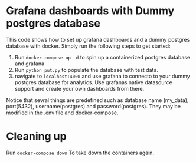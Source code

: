 # Grafana dashboards with Dummy postgres database
This code shows how to set up grafana dashboards and a dummy postgres database with docker. Simply run the following steps to get started:

1. Run `docker-compose up -d` to spin up a containerized postgres database and grafana 
2. Run `python put.py` to populate the database with test data.
3. navigate to `localhost:4000` and use grafana to connecto to your dummy postgres database for analytics. Use grafanas native datasource support and create your own dashboards from there. 

Notice that sevral things are predefined such as database name (my_data), port(5432), username(postgres) and password(postgres). They may be modified in the .env file and docker-compose.

# Cleaning up

Run `docker-compose down` To take down the containers again.

